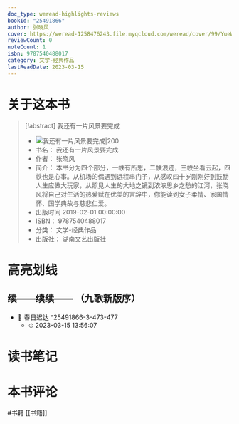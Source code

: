 ```yaml
---
doc_type: weread-highlights-reviews
bookId: "25491866"
author: 张晓风
cover: https://weread-1258476243.file.myqcloud.com/weread/cover/99/YueWen_25491866/t7_YueWen_25491866.jpg
reviewCount: 0
noteCount: 1
isbn: 9787540488017
category: 文学-经典作品
lastReadDate: 2023-03-15
---
```

# 关于这本书
> [!abstract] 我还有一片风景要完成
> - ![ 我还有一片风景要完成|200](https://weread-1258476243.file.myqcloud.com/weread/cover/99/YueWen_25491866/t7_YueWen_25491866.jpg)
> - 书名： 我还有一片风景要完成
> - 作者： 张晓风
> - 简介： 本书分为四个部分，一帙有所思，二帙浪迹，三帙坐看云起，四帙也是心事。从机场的偶遇到远程串门子，从感叹四十岁刚刚好到鼓励人生应做大玩家，从照见人生的大地之镜到浓浓思乡之愁的江河，张晓风将自己对生活的热爱赋在优美的言辞中，你能读到女子柔情、家国情怀、国学典故与慈悲仁爱。
> - 出版时间 2019-02-01 00:00:00
> - ISBN： 9787540488017
> - 分类： 文学-经典作品
> - 出版社： 湖南文艺出版社

# 高亮划线

## 续——续续—— （九歌新版序）


- 📌 春日迟达 ^25491866-3-473-477
    - ⏱ 2023-03-15 13:56:07 
# 读书笔记

# 本书评论
#书籍   [[书籍]]  